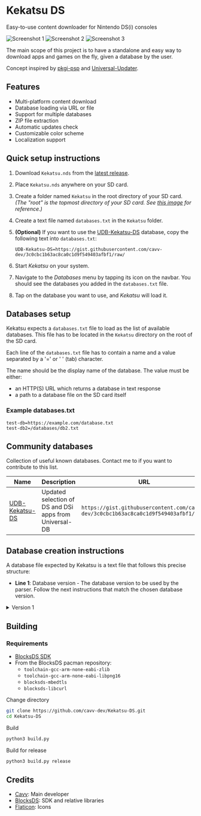 # Kekatsu DS
Easy-to-use content downloader for Nintendo DS(i) consoles

![Screenshot 1](https://github.com/cavv-dev/Kekatsu-DS/raw/main/resources/screenshots/Kekatsu-DS_1.png) ![Screenshot 2](https://github.com/cavv-dev/Kekatsu-DS/raw/main/resources/screenshots/Kekatsu-DS_2.png) ![Screenshot 3](https://github.com/cavv-dev/Kekatsu-DS/raw/main/resources/screenshots/Kekatsu-DS_3.png)

The main scope of this project is to have a standalone and easy way to download apps and games on the fly, given a database by the user.

Concept inspired by [pkgi-psp](https://github.com/bucanero/pkgi-psp) and [Universal-Updater](https://github.com/Universal-Team/Universal-Updater).

## Features
- Multi-platform content download
- Database loading via URL or file
- Support for multiple databases
- ZIP file extraction
- Automatic updates check
- Customizable color scheme
- Localization support

## Quick setup instructions
1. Download `Kekatsu.nds` from the [latest release](https://github.com/cavv-dev/Kekatsu-DS/releases/latest).

2. Place `Kekatsu.nds` anywhere on your SD card.

3. Create a folder named `Kekatsu` in the root directory of your SD card. *(The "root" is the topmost directory of your SD card. See [this image](https://dsi.cfw.guide/assets/images/sdroot/en_US.png) for reference.)*

4. Create a text file named `databases.txt` in the `Kekatsu` folder.

5. **(Optional)** If you want to use the [UDB-Kekatsu-DS](https://github.com/cavv-dev/UDB-Kekatsu-DS) database, copy the following text into `databases.txt`:
    ```
    UDB-Kekatsu-DS=https://gist.githubusercontent.com/cavv-dev/3c0cbc1b63ac8ca0c1d9f549403afbf1/raw/
    ```

6. Start *Kekatsu* on your system.

7. Navigate to the *Databases* menu by tapping its icon on the navbar. You should see the databases you added in the `databases.txt` file.

8. Tap on the database you want to use, and *Kekatsu* will load it.

## Databases setup
Kekatsu expects a `databases.txt` file to load as the list of available databases. This file has to be located in the `Kekatsu` directory on the root of the SD card.

Each line of the `databases.txt` file has to contain a name and a value separated by a '=' or '	' (tab) character.

The name should be the display name of the database. The value must be either:
- an HTTP(S) URL which returns a database in text response
- a path to a database file on the SD card itself

### Example databases.txt
```
test-db=https://example.com/database.txt
test-db2=/databases/db2.txt
```

## Community databases
Collection of useful known databases. Contact me to if you want to contribute to this list.

| Name | Description | URL |
|---|---|---|
| [UDB-Kekatsu-DS](https://github.com/cavv-dev/UDB-Kekatsu-DS) | Updated selection of DS and DSi apps from Universal-DB | `https://gist.githubusercontent.com/cavv-dev/3c0cbc1b63ac8ca0c1d9f549403afbf1/raw/` |

## Database creation instructions
A database file expected by Kekatsu is a text file that follows this precise structure:

- **Line 1**: Database version - The database version to be used by the parser. Follow the next instructions that match the chosen database version.

<details><summary>Version 1</summary>

- **Line 2**: Delimiter character - The character to be used to separate fields in the next lines
- **Line 3 and above**: Fields separated by the delimiter character. They must follow this order:
    - **Title** - Display title of the content
    - **Platform** - Target platform of the content. *Should* be in lowercase and in its abbreviated form as it will be used as the name of the platform directory. E.g. `nds` instead of `Nintendo DS`.
    - **Region** - Target region of the content. Could be `NTSC-U`, `PAL` and similar for contents which target a specific region or `ANY` for contents made for any region.
    - **Version** - Release version of the content
    - **Author** - Author or publisher of the content
    - **Download URL** - The HTTP(S) URL to download the content. Must be a direct link to the file of the content. This file can be an executable or an archive in ZIP format.
    - **File name** - The name under which the downloaded file will be saved
    - **Size** - The size in bytes of the downloaded file
    - **Box art URL** - The HTTP(S) URL of the displayed box art for the content. A box art is expected to be in PNG format.
    - **Extract items** - The items to be extracted from the downloaded archive in couples of fields separated by the delimiter character. Each couple is composed of:
        - **In-path** - The path of the file or directory in the archive to be extracted. Directories should have `/` as the last character.
        - **Out-path** - The destination path of the extracted file or directory
    
        If no extract items are specified, all the files and directories will be extracted following the structure in the archive.
        
        They are not going to be checked if the downloaded file is not an archive.

### Example database file
```
1
,
test-app,nds,ANY,1.0,Author1,https://example.com/test-app-v1.0.nds,test-app.nds,1048576,https://example.com/test-app-boxart.png
test-app2,gba,NTSC-U,1.1,Author2,https://example.com/test-app2.zip,test-app2.zip,2097152,https://example.com/test-app2-boxart.png,release/gba/test-app2-v1.1.gba,test-app2.gba
```

</details>

## Building
### Requirements
- [BlocksDS SDK](https://github.com/blocksds/sdk)
- From the BlocksDS pacman repository:
    - `toolchain-gcc-arm-none-eabi-zlib`
    - `toolchain-gcc-arm-none-eabi-libpng16`
    - `blocksds-mbedtls`
    - `blocksds-libcurl`

Change directory
```sh
git clone https://github.com/cavv-dev/Kekatsu-DS.git
cd Kekatsu-DS
```
Build
```sh
python3 build.py
```
Build for release
```sh
python3 build.py release
```

## Credits
- [Cavv](https://github.com/cavv-dev): Main developer
- [BlocksDS](https://github.com/blocksds): SDK and relative libraries
- [Flaticon](https://www.flaticon.com/): Icons
